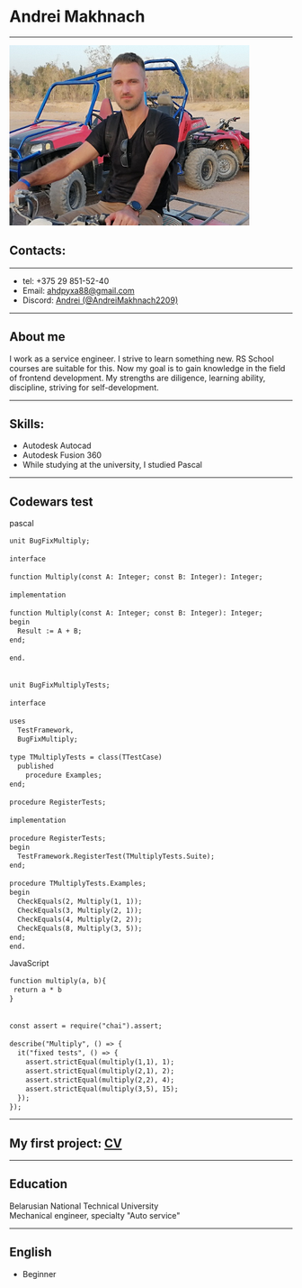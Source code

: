 
# **Andrei Makhnach**
****

![foto](./images/foto.png)

## Contacts:
****
* tel: +375 29 851-52-40  
* Email: [ahdpyxa88@gmail.com](mailto:ahdpyxa88@mail.com)  
* Discord: [Andrei (@AndreiMakhnach2209)](https://discordapp.com/users/1120793615925510146/)  

****
## About me
I work as a service engineer. I strive to learn something new. RS School courses are suitable for this. Now my goal is to gain knowledge in the field of frontend development. 
My strengths are diligence, learning ability, discipline, striving for self-development.

****
## Skills:
* Autodesk Autocad
* Autodesk Fusion 360
* While studying at the university, I studied Pascal

****
## Codewars test

pascal

```
unit BugFixMultiply;

interface

function Multiply(const A: Integer; const B: Integer): Integer;

implementation

function Multiply(const A: Integer; const B: Integer): Integer;
begin
  Result := A + B;
end;

end.


unit BugFixMultiplyTests;

interface

uses
  TestFramework,
  BugFixMultiply;

type TMultiplyTests = class(TTestCase)
  published
    procedure Examples;
end;

procedure RegisterTests;

implementation

procedure RegisterTests;
begin
  TestFramework.RegisterTest(TMultiplyTests.Suite);
end;

procedure TMultiplyTests.Examples;
begin
  CheckEquals(2, Multiply(1, 1));
  CheckEquals(3, Multiply(2, 1));
  CheckEquals(4, Multiply(2, 2));
  CheckEquals(8, Multiply(3, 5)); 
end;
end. 

```

JavaScript

```
function multiply(a, b){
 return a * b
}


const assert = require("chai").assert;

describe("Multiply", () => {
  it("fixed tests", () => {
    assert.strictEqual(multiply(1,1), 1);
    assert.strictEqual(multiply(2,1), 2);
    assert.strictEqual(multiply(2,2), 4);
    assert.strictEqual(multiply(3,5), 15);   
  });
});

```
*****

## My first project: [CV](https://andreimakhnach2209.github.io/rsschool-cv/cv)

****
## Education 

Belarusian National Technical University  
Mechanical engineer, specialty "Auto service"

****
## English
 - Beginner
 